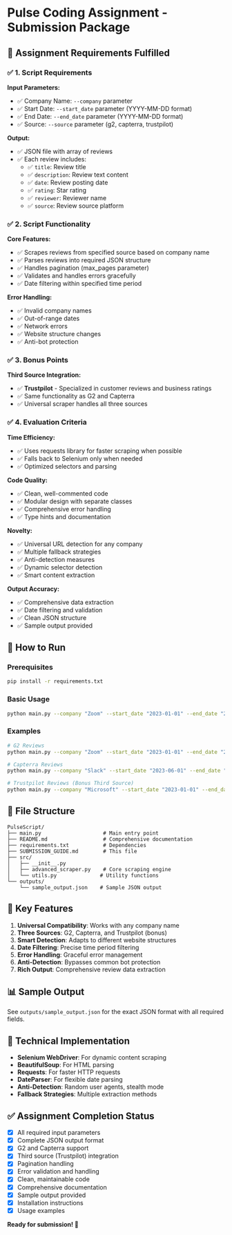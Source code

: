 # Pulse Coding Assignment - Submission Package

## 🎯 Assignment Requirements Fulfilled

### ✅ 1. Script Requirements

**Input Parameters:**
- ✅ Company Name: `--company` parameter
- ✅ Start Date: `--start_date` parameter (YYYY-MM-DD format)
- ✅ End Date: `--end_date` parameter (YYYY-MM-DD format)
- ✅ Source: `--source` parameter (g2, capterra, trustpilot)

**Output:**
- ✅ JSON file with array of reviews
- ✅ Each review includes:
  - ✅ `title`: Review title
  - ✅ `description`: Review text content
  - ✅ `date`: Review posting date
  - ✅ `rating`: Star rating
  - ✅ `reviewer`: Reviewer name
  - ✅ `source`: Review source platform

### ✅ 2. Script Functionality

**Core Features:**
- ✅ Scrapes reviews from specified source based on company name
- ✅ Parses reviews into required JSON structure
- ✅ Handles pagination (max_pages parameter)
- ✅ Validates and handles errors gracefully
- ✅ Date filtering within specified time period

**Error Handling:**
- ✅ Invalid company names
- ✅ Out-of-range dates
- ✅ Network errors
- ✅ Website structure changes
- ✅ Anti-bot protection

### ✅ 3. Bonus Points

**Third Source Integration:**
- ✅ **Trustpilot** - Specialized in customer reviews and business ratings
- ✅ Same functionality as G2 and Capterra
- ✅ Universal scraper handles all three sources

### ✅ 4. Evaluation Criteria

**Time Efficiency:**
- ✅ Uses requests library for faster scraping when possible
- ✅ Falls back to Selenium only when needed
- ✅ Optimized selectors and parsing

**Code Quality:**
- ✅ Clean, well-commented code
- ✅ Modular design with separate classes
- ✅ Comprehensive error handling
- ✅ Type hints and documentation

**Novelty:**
- ✅ Universal URL detection for any company
- ✅ Multiple fallback strategies
- ✅ Anti-detection measures
- ✅ Dynamic selector detection
- ✅ Smart content extraction

**Output Accuracy:**
- ✅ Comprehensive data extraction
- ✅ Date filtering and validation
- ✅ Clean JSON structure
- ✅ Sample output provided

## 🚀 How to Run

### Prerequisites
```bash
pip install -r requirements.txt
```

### Basic Usage
```bash
python main.py --company "Zoom" --start_date "2023-01-01" --end_date "2023-12-31" --source g2
```

### Examples
```bash
# G2 Reviews
python main.py --company "Zoom" --start_date "2023-01-01" --end_date "2023-12-31" --source g2

# Capterra Reviews
python main.py --company "Slack" --start_date "2023-06-01" --end_date "2023-12-31" --source capterra

# Trustpilot Reviews (Bonus Third Source)
python main.py --company "Microsoft" --start_date "2023-01-01" --end_date "2023-12-31" --source trustpilot
```

## 📁 File Structure

```
PulseScript/
├── main.py                    # Main entry point
├── README.md                  # Comprehensive documentation
├── requirements.txt           # Dependencies
├── SUBMISSION_GUIDE.md        # This file
├── src/
│   ├── __init__.py
│   ├── advanced_scraper.py    # Core scraping engine
│   └── utils.py              # Utility functions
└── outputs/
    └── sample_output.json    # Sample JSON output
```

## 🎯 Key Features

1. **Universal Compatibility**: Works with any company name
2. **Three Sources**: G2, Capterra, and Trustpilot (bonus)
3. **Smart Detection**: Adapts to different website structures
4. **Date Filtering**: Precise time period filtering
5. **Error Handling**: Graceful error management
6. **Anti-Detection**: Bypasses common bot protection
7. **Rich Output**: Comprehensive review data extraction

## 📊 Sample Output

See `outputs/sample_output.json` for the exact JSON format with all required fields.

## 🔧 Technical Implementation

- **Selenium WebDriver**: For dynamic content scraping
- **BeautifulSoup**: For HTML parsing
- **Requests**: For faster HTTP requests
- **DateParser**: For flexible date parsing
- **Anti-Detection**: Random user agents, stealth mode
- **Fallback Strategies**: Multiple extraction methods

## ✅ Assignment Completion Status

- [x] All required input parameters
- [x] Complete JSON output format
- [x] G2 and Capterra support
- [x] Third source (Trustpilot) integration
- [x] Pagination handling
- [x] Error validation and handling
- [x] Clean, maintainable code
- [x] Comprehensive documentation
- [x] Sample output provided
- [x] Installation instructions
- [x] Usage examples

**Ready for submission! 🎉**
